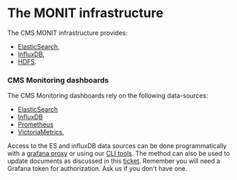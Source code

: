 # The MONIT infrastructure

The CMS MONIT infrastructure provides:
* [ElasticSearch](https://www.tutorialspoint.com/elasticsearch/index.htm),
* [InfluxDB](https://www.influxdata.com/products/influxdb-overview/),
* [HDFS](https://www.geeksforgeeks.org/hdfs-commands/).

### CMS Monitoring dashboards
The CMS Monitoring dashboards rely on the following data-sources:
- [ElasticSearch](https://www.tutorialspoint.com/elasticsearch/index.htm)
- [InfluxDB](https://www.influxdata.com/products/influxdb-overview/)
- [Prometheus](https://prometheus.io/)
- [VictoriaMetrics](https://github.com/VictoriaMetrics/VictoriaMetrics),

Access to the ES and influxDB data sources can be done programmatically with a [grafana proxy](http://monit-docs.web.cern.ch/monit-docs/access/monit_grafana.html) or using our [CLI tools](#cms-monitoring-cli-tools). The method can also be used to update documents as discussed in this 
[ticket](https://its.cern.ch/jira/browse/CMSMONIT-53). Remember you will need a Grafana token for authorization. Ask us if you don't have one. 

